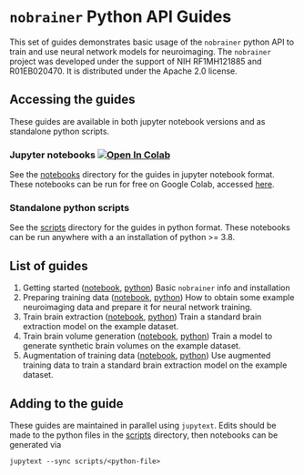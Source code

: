 # `nobrainer` Python API Guides

This set of guides demonstrates basic usage of the `nobrainer` python API to train and use neural network models for neuroimaging. The `nobrainer` project was developed under the support of NIH RF1MH121885 and R01EB020470. It is distributed under the Apache 2.0 license.

## Accessing the guides

These guides are available in both jupyter notebook versions and as standalone python scripts.

### Jupyter notebooks [![Open In Colab](https://colab.research.google.com/assets/colab-badge.svg)](https://colab.research.google.com/github/neuronets/nobrainer-book/blob/master)


See the [notebooks](notebooks) directory for the guides in jupyter notebook format. These notebooks can be run for free on Google Colab, accessed [here](https://colab.research.google.com/github/neuronets/nobrainer-book/blob/master).

### Standalone python scripts

See the [scripts](scripts) directory for the guides in python format. These notebooks can be run anywhere with a an installation of python >= 3.8.

## List of guides

1. Getting started ([notebook](notebooks/01-getting_started.ipynb), [python](scripts/01-getting_started.py))
   Basic  `nobrainer` info and installation
2. Preparing training data ([notebook](notebooks/02-preparing_training_data.ipynb), [python](scripts/02-preparing_training_data.py))
   How to obtain some example neuroimaging data and prepare it for neural network training.
3. Train brain extraction ([notebook](notebooks/03-train_brain_extraction.ipynb), [python](scripts/03-train_brain_extraction.py))
   Train a standard brain extraction model on the example dataset.
4. Train brain volume generation ([notebook](notebooks/04-train_brain_generation.ipynb), [python](scripts/03-train_brain_generation.py))
   Train a model to generate synthetic brain volumes on the example dataset.
5. Augmentation of training data ([notebook](notebooks/05-training_with_augmentation.ipynb), [python](scripts/05-training_with_augmentation.py))
   Use augmented training data to train a standard brain extraction model on the example dataset.

## Adding to the guide

These guides are maintained in parallel using `jupytext`. Edits should be made to the python files in the [scripts](scripts) directory, then notebooks can be generated via
```
jupytext --sync scripts/<python-file>
```

